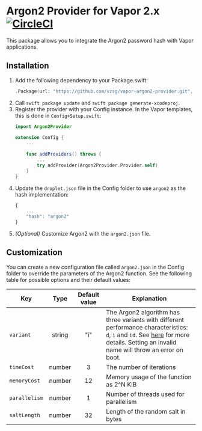# Argon2 Provider for Vapor 2.x [![CircleCI](https://circleci.com/gh/vzsg/argon2-provider.svg?style=svg)](https://circleci.com/gh/vzsg/argon2-provider)

This package allows you to integrate the Argon2 password hash with Vapor applications.

## Installation

1. Add the following dependency to your Package.swift:
    ```swift
    .Package(url: "https://github.com/vzsg/vapor-argon2-provider.git", majorVersion: 0, minor: 1)
    ```
1. Call `swift package update` and `swift package generate-xcodeproj`.
1. Register the provider with your Config instance. In the Vapor templates, this is done in `Config+Setup.swift`:
    ```swift
    import Argon2Provider
    
    extension Config {
        ...
        
        func addProviders() throws {
            ...
            try addProvider(Argon2Provider.Provider.self)
        }
    }
    ```
1. Update the `droplet.json` file in the Config folder to use `argon2` as the hash implementation:
    ```js
    {
        ...
        "hash": "argon2"
    }
    ```
1. _(Optional)_ Customize Argon2 with the `argon2.json` file.

## Customization

You can create a new configuration file called `argon2.json` in the Config folder to override the parameters of the Argon2 function.
See the following table for possible options and their default values:

|Key|Type|Default value|Explanation|
|-|:-:|:-:|-|
|`variant`|string|"i"|The Argon2 algorithm has three variants with different performance characteristics: `d`, `i` and `id`. See [here](https://github.com/P-H-C/phc-winner-argon2) for more details. Setting an invalid name will throw an error on boot.|
|`timeCost`|number|3|The number of iterations|
|`memoryCost`|number|12|Memory usage of the function as 2^N KiB|
|`parallelism`|number|1|Number of threads used for parallelism|
|`saltLength`|number|32|Length of the random salt in bytes|
